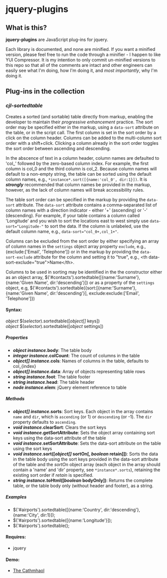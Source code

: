 jquery-plugins
==========

## What is this?

**jquery-plugins** are JavaScript plug-ins for jquery.

Each library is documented, and none are minified. If you want a minified version, please feel free to run the code through a minifier - I happen to like YUI Compressor. It is my intention to only commit un-minified versions to this repo so that all of the comments are intact and other engineers can easily see what I'm doing, how I'm doing it, and *most importantly*, why I'm doing it.

## Plug-ins in the collection

### *cjl-sortedtable*
Creates a sorted (and sortable) table directly from markup, enabling the developer to maintain their *progressive enhancement* practice. The sort order may be specified either in the markup, using a `data-sort` attribute on the table, or in the script call. The first column is set in the sort order by a click on the column header. Columns can be added to the multi-column sort order with a shift+click. Clicking a column already in the sort order toggles the sort order between ascending and descending.

In the abscence of text in a column header, column names are defaulted to 'col_' followed by the zero-based column index. For example, the first column is col_0 and the third column is col_2. Because column names will default to a non-empty string, the table can be sorted using the default column names, e.g., `*instance*.sort([{name:'col_0', dir:1}])`. It is ***strongly*** recommended that column names be provided in the markup, however, as the lack of column names will break accessibility rules.

The table sort order can be specified in the markup by providing the `data-sort` attribute. The `data-sort` attribute contains a comma-separated list of column names with a direction indicator - either '+' (ascending) or '-' (descending). For example, if your table contains a column called 'Longitude' and you wish to sort the locations east to west simply use `data-sort="Longitude-"` to sort the data. If the column is unlabeled, use the default column name, e.g., `data-sort="col_0+,col_1+"`.

Columns can be excluded from the sort order by either specifying an array of column names in the `settings` object array property `exclude`, e.g., {exclude:['Email', 'Telephone']} or in the markup by providing the `data-sort-exclude` attribute for the column and setting it to "true", e.g., &lt;th data-sort-exclude="true"&gt;Name&lt;/th&gt;.

Columns to be used in sorting may be identified in the the constructor either as an object array, $('#contacts').sortedtable([{name:'Surname'}, {name:'Given Name', dir:'descending'}]) or as a property of the `settings` object, e.g, $('#contacts').sortedtable({sort:[{name:'Surname'}, {name:'Given Name', dir:'descending'}], exclude:exclude:['Email', 'Telephone']})

#### Syntax:
*object* $(*selector*).sortedtable([*object[]* keys])  
*object* $(*selector*).sortedtable([*object* settings])

##### Properties
- ***object* *instance*.body**: The table body
- ***integer* *instance*.colCount**: The count of columns in the table
- ***object[]* *instance*.cols**: Names of columns in the table, defaults to col_{index}
- ***object[]* *instance*.data**: Array of objects representing table rows
- ***string* *instance*.foot**: The table footer
- ***string* *instance*.head**: The table header
- ***node* *instance*.elem**: jQuery element reference to table

##### Methods
- ***object[]* *instance*.sorts**: Sort keys. Each object in the array contains `name` and `dir`, which is `ascending` (or 1) or `descending` (or -1). The `dir` property defaults to `ascending`.
- ***void* *instance*.clearSort**: Clears the sort keys
- ***void* *instance*.getSortAttribute**: Sets the object array containing sort keys using the data-sort attribute of the table
- ***void* *instance*.setSortAttribute**: Sets the data-sort attribute on the table using the sort keys
- ***void* *instance*.sort([*object[]* sortOn[, *boolean* retain]])**: Sorts the data in the table body using the sort keys provided in the data-sort attribute of the table and the <em>sortOn</em> object array (each object in the array should contain a 'name' and 'dir' property, see `*instance*.sorts`), retaining the existing sort order if <em>retain</em> is specified.
- ***string* *instance*.toHtml([*boolean* bodyOnly])**: Returns the complete table, or the table body only (without header and footer), as a string.

##### Examples
- $('#airports').sortedtable([{name:'Country', dir:'descending'}, {name:'City', dir:1}]);
- $('#airports').sortedtable([{name:'Longitude'}]);
- $('#airports').sortedtable();

#### Requires:
- jquery

#### Demo:
- [The Cathmhaol](http://prototypes.cathmhaol.com/sortedtable-jquery/)
